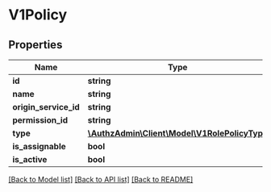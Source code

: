 # V1Policy

## Properties
Name | Type | Description | Notes
------------ | ------------- | ------------- | -------------
**id** | **string** |  | [optional] 
**name** | **string** |  | [optional] 
**origin_service_id** | **string** |  | [optional] 
**permission_id** | **string** |  | [optional] 
**type** | [**\AuthzAdmin\Client\Model\V1RolePolicyType**](V1RolePolicyType.md) |  | [optional] 
**is_assignable** | **bool** |  | [optional] 
**is_active** | **bool** |  | [optional] 

[[Back to Model list]](../README.md#documentation-for-models) [[Back to API list]](../README.md#documentation-for-api-endpoints) [[Back to README]](../README.md)


